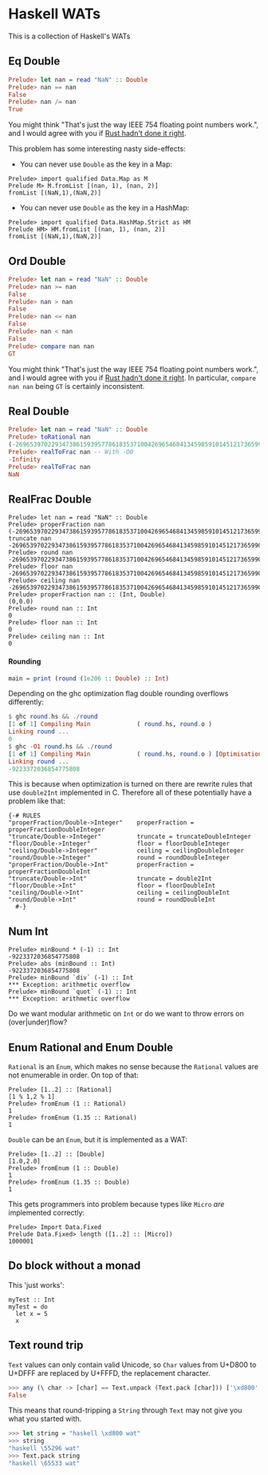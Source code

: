 # Haskell WATs

This is a collection of Haskell's WATs

## Eq Double

``` haskell
Prelude> let nan = read "NaN" :: Double
Prelude> nan == nan
False
Prelude> nan /= nan
True
```

You might think "That's just the way IEEE 754 floating point numbers work.", and I would agree with you if [Rust hadn't done it right](https://doc.rust-lang.org/std/cmp/trait.PartialEq.html).

This problem has some interesting nasty side-effects:

* You can never use `Double` as the key in a Map:

```
Prelude> import qualified Data.Map as M
Prelude M> M.fromList [(nan, 1), (nan, 2)]
fromList [(NaN,1),(NaN,2)]
```

* You can never use `Double` as the key in a HashMap:

```
Prelude> import qualified Data.HashMap.Strict as HM
Prelude HM> HM.fromList [(nan, 1), (nan, 2)]
fromList [(NaN,1),(NaN,2)]
```

## Ord Double

``` haskell
Prelude> let nan = read "NaN" :: Double
Prelude> nan >= nan
False
Prelude> nan > nan
False
Prelude> nan <= nan
False
Prelude> nan < nan
False
Prelude> compare nan nan
GT
```

You might think "That's just the way IEEE 754 floating point numbers work.", and I would agree with you if [Rust hadn't done it right](https://doc.rust-lang.org/std/cmp/trait.PartialOrd.html).
In particular, `compare nan nan` being `GT` is certainly inconsistent.

## Real Double

``` Haskell
Prelude> let nan = read "NaN" :: Double
Prelude> toRational nan
(-269653970229347386159395778618353710042696546841345985910145121736599013708251444699062715983611304031680170819807090036488184653221624933739271145959211186566651840137298227914453329401869141179179624428127508653257226023513694322210869665811240855745025766026879447359920868907719574457253034494436336205824) % 1
Prelude> realToFrac nan -- With -O0
-Infinity
Prelude> realToFrac nan
NaN
```

## RealFrac Double

```
Prelude> let nan = read "NaN" :: Double
Prelude> properFraction nan
(-269653970229347386159395778618353710042696546841345985910145121736599013708251444699062715983611304031680170819807090036488184653221624933739271145959211186566651840137298227914453329401869141179179624428127508653257226023513694322210869665811240855745025766026879447359920868907719574457253034494436336205824,0.0)
truncate nan
-269653970229347386159395778618353710042696546841345985910145121736599013708251444699062715983611304031680170819807090036488184653221624933739271145959211186566651840137298227914453329401869141179179624428127508653257226023513694322210869665811240855745025766026879447359920868907719574457253034494436336205824
Prelude> round nan
-269653970229347386159395778618353710042696546841345985910145121736599013708251444699062715983611304031680170819807090036488184653221624933739271145959211186566651840137298227914453329401869141179179624428127508653257226023513694322210869665811240855745025766026879447359920868907719574457253034494436336205824
Prelude> floor nan
-269653970229347386159395778618353710042696546841345985910145121736599013708251444699062715983611304031680170819807090036488184653221624933739271145959211186566651840137298227914453329401869141179179624428127508653257226023513694322210869665811240855745025766026879447359920868907719574457253034494436336205824
Prelude> ceiling nan
-269653970229347386159395778618353710042696546841345985910145121736599013708251444699062715983611304031680170819807090036488184653221624933739271145959211186566651840137298227914453329401869141179179624428127508653257226023513694322210869665811240855745025766026879447359920868907719574457253034494436336205824
Prelude> properFraction nan :: (Int, Double)
(0,0.0)
Prelude> round nan :: Int
0
Prelude> floor nan :: Int
0
Prelude> ceiling nan :: Int
0
```
#### Rounding
```haskell
main = print (round (1e206 :: Double) :: Int)
```
Depending on the ghc optimization flag double rounding overflows differently:
```haskell
$ ghc round.hs && ./round
[1 of 1] Compiling Main             ( round.hs, round.o )
Linking round ...
0
$ ghc -O1 round.hs && ./round
[1 of 1] Compiling Main             ( round.hs, round.o ) [Optimisation flags changed]
Linking round ...
-9223372036854775808
```
This is because when optimization is turned on there are rewrite rules that use `double2Int` implemented in C. Therefore all of these potentially have a problem like that:
```
{-# RULES
"properFraction/Double->Integer"    properFraction = properFractionDoubleInteger
"truncate/Double->Integer"          truncate = truncateDoubleInteger
"floor/Double->Integer"             floor = floorDoubleInteger
"ceiling/Double->Integer"           ceiling = ceilingDoubleInteger
"round/Double->Integer"             round = roundDoubleInteger
"properFraction/Double->Int"        properFraction = properFractionDoubleInt
"truncate/Double->Int"              truncate = double2Int
"floor/Double->Int"                 floor = floorDoubleInt
"ceiling/Double->Int"               ceiling = ceilingDoubleInt
"round/Double->Int"                 round = roundDoubleInt
  #-}
```

## Num Int

```
Prelude> minBound * (-1) :: Int
-9223372036854775808
Prelude> abs (minBound :: Int)
-9223372036854775808
Prelude> minBound `div` (-1) :: Int
*** Exception: arithmetic overflow
Prelude> minBound `quot` (-1) :: Int
*** Exception: arithmetic overflow
```

Do we want modular arithmetic on `Int` or do we want to throw errors on (over|under)flow?

## Enum Rational and Enum Double

`Rational` is an `Enum`, which makes no sense because the `Rational` values are not enumerable in order.
On top of that:

```
Prelude> [1..2] :: [Rational]
[1 % 1,2 % 1]
Prelude> fromEnum (1 :: Rational)
1
Prelude> fromEnum (1.35 :: Rational)
1
```

`Double` can be an `Enum`, but it is implemented as a WAT:

```
Prelude> [1..2] :: [Double]
[1.0,2.0]
Prelude> fromEnum (1 :: Double)
1
Prelude> fromEnum (1.35 :: Double)
1
```

This gets programmers into problem because types like `Micro` _are_ implemented correctly:

```
Prelude> Import Data.Fixed
Prelude Data.Fixed> length ([1..2] :: [Micro])
1000001
```


## Do block without a monad

This 'just works':

```
myTest :: Int
myTest = do
  let x = 5
  x
```

## Text round trip

`Text` values can only contain valid Unicode, so `Char` values from U+D800 to U+DFFF are replaced by U+FFFD, the replacement character.

``` hs
>>> any (\ char -> [char] == Text.unpack (Text.pack [char])) ['\xd800' .. '\xdfff']
False
```

This means that round-tripping a `String` through `Text` may not give you what you started with.

``` hs
>>> let string = "haskell \xd800 wat"
>>> string
"haskell \55296 wat"
>>> Text.pack string
"haskell \65533 wat"
```
